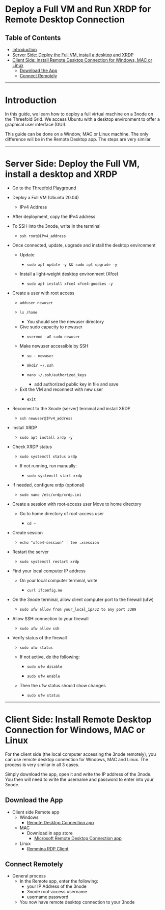 <h1> Deploy a Full VM and Run XRDP for Remote Desktop Connection </h1>

<h2> Table of Contents </h2>

- [Introduction](#introduction)
- [Server Side: Deploy the Full VM, install a desktop and XRDP](#server-side-deploy-the-full-vm-install-a-desktop-and-xrdp)
- [Client Side: Install Remote Desktop Connection for Windows, MAC or Linux](#client-side-install-remote-desktop-connection-for-windows-mac-or-linux)
  - [Download the App](#download-the-app)
  - [Connect Remotely](#connect-remotely)

***

# Introduction

In this guide, we learn how to deploy a full virtual machine on a 3node on the Threefold Grid.
We access Ubuntu with a desktop environment to offer a graphical user interface (GUI).

This guide can be done on a Window, MAC or Linux machine. The only difference will be in the Remote Desktop app. The steps are very similar.

***

# Server Side: Deploy the Full VM, install a desktop and XRDP

* Go to the [Threefold Playground](https://play.grid.tf/#/)
* Deploy a Full VM (Ubuntu 20.04)
  * IPv4 Address
* After deployment, copy the IPv4 address
* To SSH into the 3node, write in the terminal
  * ``` 
    ssh root@IPv4_address
    ```
* Once connected, update, upgrade and install the desktop environment
  * Update
    * ```
      sudo apt update -y && sudo apt upgrade -y
      ```  
  * Install a light-weight desktop environment (Xfce)
    * ```
      sudo apt install xfce4 xfce4-goodies -y
      ```
* Create a user with root access
    * ``` 
      adduser newuser
      ```
    * ``` 
      ls /home
      ```
        * You should see the newuser directory
    * Give sudo capacity to newuser
      * ```
        usermod -aG sudo newuser
        ```
    * Make newuser accessible by SSH
      * ```
        su - newuser
        ```
      * ```
        mkdir ~/.ssh
        ```
      * ```
        nano ~/.ssh/authorized_keys
        ```
        * add authorized public key in file and save
  * Exit the VM and reconnect with new user
    * ```
      exit
      ```
* Reconnect to the 3node (server) terminal and install XRDP
    * ``` 
      ssh newuser@IPv4_address
      ```
* Install XRDP
  * ```
    sudo apt install xrdp -y
    ```
* Check XRDP status 
  * ```
    sudo systemctl status xrdp
    ```
  * If not running, run manually:
    * ```
      sudo systemctl start xrdp
      ```
* If needed, configure xrdp (optional)
  * ```
    sudo nano /etc/xrdp/xrdp.ini
    ```
* Create a session with root-access user
Move to home directory
  * Go to home directory of root-access user
    * ```
      cd ~
      ```
* Create session
  * ``` 
    echo "xfce4-session" | tee .xsession
    ```
* Restart the server
  * ```
    sudo systemctl restart xrdp
    ```

* Find your local computer IP address
  * On your local computer terminal, write
    * ```
      curl ifconfig.me
      ```

* On the 3node terminal, allow client computer port to the firewall (ufw)
  * ```
    sudo ufw allow from your_local_ip/32 to any port 3389
    ```
* Allow SSH connection to your firewall
  * ```
    sudo ufw allow ssh
    ```
* Verify status of the firewall
  * ```
    sudo ufw status
    ```
  * If not active, do the following:
    * ```
      sudo ufw disable
      ```
    * ```
      sudo ufw enable
      ```
  * Then the ufw status should show changes
    * ```
      sudo ufw status
      ```
***

# Client Side: Install Remote Desktop Connection for Windows, MAC or Linux

For the client side (the local computer accessing the 3node remotely), you can use remote desktop connection for Windows, MAC and Linux. The process is very similar in all 3 cases.

Simply download the app, open it and write the IP address of the 3node. You then will need to write the username and password to enter into your 3node.

## Download the App

* Client side Remote app
  * Windows
    * [Remote Desktop Connection app](https://apps.microsoft.com/store/detail/microsoft-remote-desktop/9WZDNCRFJ3PS?hl=en-ca&gl=ca&rtc=1)
  * MAC
    * Download in app store
      *  [Microsoft Remote Desktop Connection app](https://apps.apple.com/ca/app/microsoft-remote-desktop/id1295203466?mt=12)
  * Linux
    * [Remmina RDP Client](https://remmina.org/)
 
## Connect Remotely

* General process
  * In the Remote app, enter the following:
    * your IP Address of the 3node
    * 3node root-access username
    * username password
  * You now have remote desktop connection to your 3node